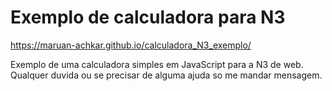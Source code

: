 # Exemplo de calculadora para N3
https://maruan-achkar.github.io/calculadora_N3_exemplo/

Exemplo de uma calculadora simples em JavaScript para a N3 de web.
Qualquer duvida ou se precisar de alguma ajuda so me mandar mensagem.
